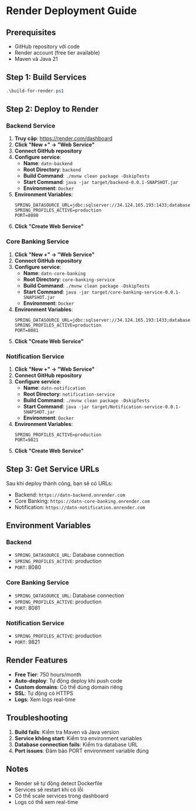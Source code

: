 # Render Deployment Guide

## Prerequisites
- GitHub repository với code
- Render account (free tier available)
- Maven và Java 21

## Step 1: Build Services
```powershell
.\build-for-render.ps1
```

## Step 2: Deploy to Render

### Backend Service
1. **Truy cập**: https://render.com/dashboard
2. **Click "New +" → "Web Service"**
3. **Connect GitHub repository**
4. **Configure service**:
   - **Name**: `datn-backend`
   - **Root Directory**: `backend`
   - **Build Command**: `./mvnw clean package -DskipTests`
   - **Start Command**: `java -jar target/backend-0.0.1-SNAPSHOT.jar`
   - **Environment**: `Docker`
5. **Environment Variables**:
   ```
   SPRING_DATASOURCE_URL=jdbc:sqlserver://34.124.165.193:1433;databaseName=datn;encrypt=true;trustServerCertificate=true
   SPRING_PROFILES_ACTIVE=production
   PORT=8080
   ```
6. **Click "Create Web Service"**

### Core Banking Service
1. **Click "New +" → "Web Service"**
2. **Connect GitHub repository**
3. **Configure service**:
   - **Name**: `datn-core-banking`
   - **Root Directory**: `core-banking-service`
   - **Build Command**: `./mvnw clean package -DskipTests`
   - **Start Command**: `java -jar target/core-banking-service-0.0.1-SNAPSHOT.jar`
   - **Environment**: `Docker`
4. **Environment Variables**:
   ```
   SPRING_DATASOURCE_URL=jdbc:sqlserver://34.124.165.193:1433;databaseName=core_banking;encrypt=true;trustServerCertificate=true
   SPRING_PROFILES_ACTIVE=production
   PORT=8081
   ```
5. **Click "Create Web Service"**

### Notification Service
1. **Click "New +" → "Web Service"**
2. **Connect GitHub repository**
3. **Configure service**:
   - **Name**: `datn-notification`
   - **Root Directory**: `notification-service`
   - **Build Command**: `./mvnw clean package -DskipTests`
   - **Start Command**: `java -jar target/Notification-service-0.0.1-SNAPSHOT.jar`
   - **Environment**: `Docker`
4. **Environment Variables**:
   ```
   SPRING_PROFILES_ACTIVE=production
   PORT=9821
   ```
5. **Click "Create Web Service"**

## Step 3: Get Service URLs
Sau khi deploy thành công, bạn sẽ có URLs:
- Backend: `https://datn-backend.onrender.com`
- Core Banking: `https://datn-core-banking.onrender.com`
- Notification: `https://datn-notification.onrender.com`

## Environment Variables

### Backend
- `SPRING_DATASOURCE_URL`: Database connection
- `SPRING_PROFILES_ACTIVE`: production
- `PORT`: 8080

### Core Banking Service
- `SPRING_DATASOURCE_URL`: Database connection
- `SPRING_PROFILES_ACTIVE`: production
- `PORT`: 8081

### Notification Service
- `SPRING_PROFILES_ACTIVE`: production
- `PORT`: 9821

## Render Features
- **Free Tier**: 750 hours/month
- **Auto-deploy**: Tự động deploy khi push code
- **Custom domains**: Có thể dùng domain riêng
- **SSL**: Tự động có HTTPS
- **Logs**: Xem logs real-time

## Troubleshooting
1. **Build fails**: Kiểm tra Maven và Java version
2. **Service không start**: Kiểm tra environment variables
3. **Database connection fails**: Kiểm tra database URL
4. **Port issues**: Đảm bảo PORT environment variable đúng

## Notes
- Render sẽ tự động detect Dockerfile
- Services sẽ restart khi có lỗi
- Có thể scale services trong dashboard
- Logs có thể xem real-time 